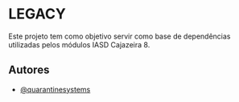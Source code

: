 # LEGACY

Este projeto tem como objetivo servir como base de dependências utilizadas pelos módulos IASD Cajazeira 8.


## Autores

- [@quarantinesystems](https://www.github.com/quarantinesystems)
